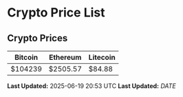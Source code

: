 # Crypto Price List

## Crypto Prices
| Bitcoin | Ethereum | Litecoin |
| ------- | -------- | -------- |
| $104239 | $2505.57 | $84.88 |
**Last Updated:** 2025-06-19 20:53 UTC
**Last Updated:** $DATE$
